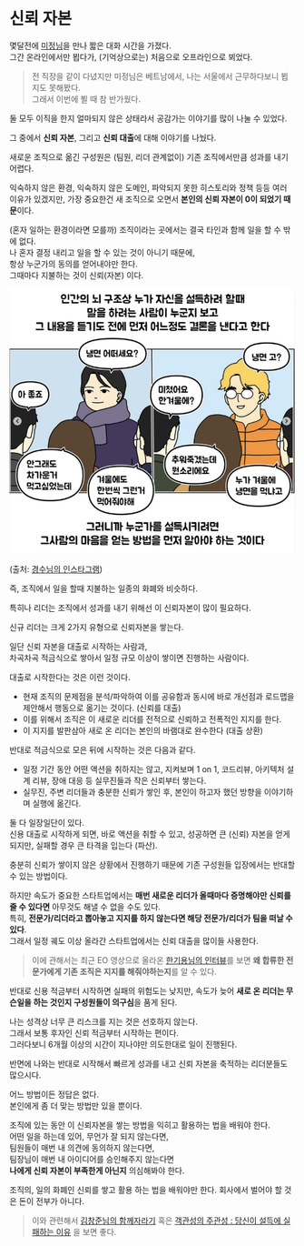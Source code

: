 # 신뢰 자본

몇달전에 [미정님](https://twitter.com/mjspring_)을 만나 짧은 대화 시간을 가졌다.  
그간 온라인에서만 뵙다가, (기억상으로는) 처음으로 오프라인으로 뵈었다.  
  
> 전 직장을 같이 다녔지만 미정님은 베트남에서, 나는 서울에서 근무하다보니 뵙지도 못해봤다.  
> 그래서 이번에 뵐 때 참 반가웠다.  
  
둘 모두 이직을 한지 얼마되지 않은 상태라서 공감가는 이야기를 많이 나눌 수 있었다.  
  
그 중에서 **신뢰 자본**, 그리고 **신뢰 대출**에 대해 이야기를 나눴다.  
  
새로운 조직으로 옮긴 구성원은 (팀원, 리더 관계없이) 기존 조직에서만큼 성과를 내기 어렵다.  
  
익숙하지 않은 환경, 익숙하지 않은 도메인, 파악되지 못한 히스토리와 정책 등등 여러 이유가 있겠지만, 가장 중요한건 새 조직으로 오면서 **본인의 신뢰 자본이 0이 되었기 때문**이다.  
  
(혼자 일하는 환경이라면 모를까) 조직이라는 곳에서는 결국 타인과 함께 일을 할 수 밖에 없다.  
나 혼자 결정 내리고 일을 할 수 있는 것이 아니기 때문에,  
항상 누군가의 동의를 얻어내야만 한다.  
그때마다 지불하는 것이 신뢰(자본) 이다.  

![1](./images/1.png)

(출처: [경수님의 인스타그램](https://www.instagram.com/waterglasstoon/))

즉, 조직에서 일을 할때 지불하는 일종의 화폐와 비슷하다.  
  
특히나 리더는 조직에서 성과를 내기 위해선 이 신뢰자본이 많이 필요하다.  
  
신규 리더는 크게 2가지 유형으로 신뢰자본을 쌓는다.  
  
일단 신뢰 자본을 대출로 시작하는 사람과,  
차곡차곡 적금식으로 쌓아서 일정 규모 이상이 쌓이면 진행하는 사람이다.  
  
대출로 시작한다는 것은 이런 것이다.  

* 현재 조직의 문제점을 분석/파악하여 이를 공유함과 동시에 바로 개선점과 로드맵을 제안해서 행동으로 옮기는 것이다. (신뢰를 대출)
* 이를 위해서 조직은 이 새로운 리더를 전적으로 신뢰하고 전폭적인 지지를 한다.
* 이 지지를 발판삼아 새로 온 리더는 본인의 바램대로 완수한다 (대출 상환)

반대로 적금식으로 모은 뒤에 시작하는 것은 다음과 같다.

* 일정 기간 동안 어떤 액션을 취하지는 않고, 지켜보며 1 on 1, 코드리뷰, 아키텍처 설계 리뷰, 장애 대응 등 실무진들과 작은 신뢰부터 쌓는다.
* 실무진, 주변 리더들과 충분한 신뢰가 쌓인 후, 본인이 하고자 했던 방향을 이야기하며 실행에 옮긴다.

둘 다 일장일단이 있다.  
신용 대출로 시작하게 되면, 바로 액션을 취할 수 있고, 성공하면 큰 (신뢰) 자본을 얻게 되지만, 실패할 경우 큰 타격을 입는다 (파산).  

충분히 신뢰가 쌓이지 않은 상황에서 진행하기 때문에 기존 구성원들 입장에서는 반대할 수 있는 방법이다.  
  
하지만 속도가 중요한 스타트업에서는 **매번 새로운 리더가 올때마다 증명해야만 신뢰를 줄 수 있다면** 아무것도 해낼 수 없을 수도 있다.  
특히, **전문가/리더라고 뽑아놓고 지지를 하지 않는다면 해당 전문가/리더가 팀을 떠날 수 있다**.  
그래서 일정 궤도 이상 올라간 스타트업에서는 신뢰 대출을 많이들 사용한다.

> 이에 관해서는 최근 EO 영상으로 올라온 [한기용님의 인터뷰](https://youtu.be/XKqLz6WJSRA?t=238)를 보면 **왜 합류한 전문가에게 기존 조직은 지지를 해줘야하는지**를 알 수 있다.

반대로 신용 적금부터 시작하면 실패의 위험도는 낮지만, 속도가 늦어 **새로 온 리더는 무슨일을 하는 것인지 구성원들이 의구심**을 품게 된다.  
  
나는 성격상 너무 큰 리스크를 지는 것은 선호하지 않는다.  
그래서 보통 후자인 신뢰 적금부터 시작하는 편이다.  
그러다보니 6개월 이상의 시간이 지나야만 의도한대로 일이 진행된다.  
  
반면에 나와는 반대로 시작해서 빠르게 성과를 내고 신뢰 자본을 축적하는 리더분들도 많으시다.  
  
어느 방법이든 정답은 없다.  
본인에게 좀 더 맞는 방법만 있을 뿐이다.  
  
조직에 있는 동안 이 신뢰자본을 쌓는 방법을 익히고 활용하는 법을 배워야 한다.  
어떤 일을 하는데 있어, 
무언가 잘 되지 않는다면,  
팀원들이 매번 내 의견에 동의하지 않는다면,  
팀장님이 매번 내 아이디어를 승인해주지 않는다면  
**나에게 신뢰 자본이 부족한게 아닌지** 의심해봐야 한다.  

조직의, 일의 화폐인 신뢰를 쌓고 활용 하는 법을 배워야만 한다.
회사에서 벌어야 할 것은 돈이 전부가 아니다.  

> 이와 관련해서 [김창준님의 함께자라기](https://www.kyobobook.co.kr/product/detailViewKor.laf?mallGb=KOR&ejkGb=KOR&barcode=9788966262335) 혹은 [객관성의 주관성 : 당신이 설득에 실패하는 이유](http://agile.egloos.com/5370989) 을 보면 좋다.

